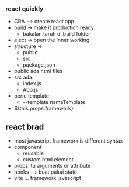 ### react quickly
- CRA --> create react app
- build -> make it production ready
    - bakalan taruh di build folder
- eject -> open the inner working
- structure ->
    - public
    - src
    - package.json
- public ada html files
- src ada:
    - index.js
    - App.js
- perlu template 
    - --template namaTemplate
- ${this.props.framework}

## react brad
- most javascript framework is different syntax
- component
  - reusable
  - custom html element
- props itu arguments or attribute
- hooks --> buat pakai state
- vite ... framework javascript



